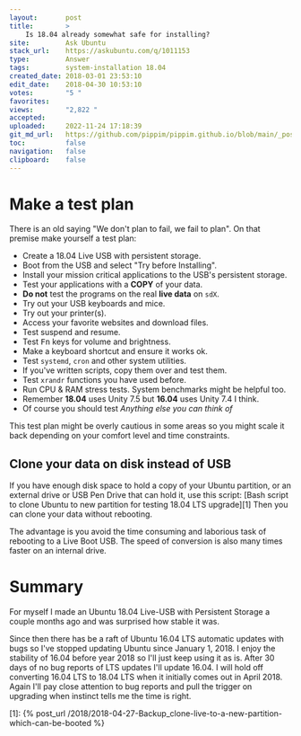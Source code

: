 ```yaml
---
layout:       post
title:        >
    Is 18.04 already somewhat safe for installing?
site:         Ask Ubuntu
stack_url:    https://askubuntu.com/q/1011153
type:         Answer
tags:         system-installation 18.04
created_date: 2018-03-01 23:53:10
edit_date:    2018-04-30 10:53:10
votes:        "5 "
favorites:    
views:        "2,822 "
accepted:     
uploaded:     2022-11-24 17:18:39
git_md_url:   https://github.com/pippim/pippim.github.io/blob/main/_posts/2018/2018-03-01-Is-18.04-already-somewhat-safe-for-installing_.md
toc:          false
navigation:   false
clipboard:    false
---
```


# Make a test plan

There is an old saying "We don't plan to fail, we fail to plan". On that premise make yourself a test plan:

- Create a 18.04 Live USB with persistent storage. 
- Boot from the USB and select "Try before Installing". 
- Install your mission critical applications to the USB's persistent storage.
- Test your applications with a **COPY** of your data. 
- **Do not** test the programs on the real **live data** on `sdX`.
- Try out your USB keyboards and mice.
- Try out your printer(s).
- Access your favorite websites and download files.
- Test suspend and resume.
- Test <kbd>Fn</kbd> keys for volume and brightness.
- Make a keyboard shortcut and ensure it works ok.
- Test `systemd`, `cron` and other system utilities.
- If you've written scripts, copy them over and test them.
- Test `xrandr` functions you have used before.
- Run CPU & RAM stress tests. System benchmarks might be helpful too.
- Remember **18.04** uses Unity 7.5 but **16.04** uses Unity 7.4 I think.
- Of course you should test *Anything else you can think of*

This test plan might be overly cautious in some areas so you might scale it back depending on your comfort level and time constraints.

## Clone your data on disk instead of USB

If you have enough disk space to hold a copy of your Ubuntu partition, or an external drive or USB Pen Drive that can hold it, use this script: [Bash script to clone Ubuntu to new partition for testing 18.04 LTS upgrade][1] Then you can clone your data without rebooting.

The advantage is you avoid the time consuming and laborious task of rebooting to a Live Boot USB. The speed of conversion is also many times faster on an internal drive.

# Summary

For myself I made an Ubuntu 18.04 Live-USB with Persistent Storage a couple months ago and was surprised how stable it was. 

Since then there has be a raft of Ubuntu 16.04 LTS automatic updates with bugs so I've stopped updating Ubuntu since January 1, 2018. I enjoy the stability of 16.04 before year 2018 so I'll just keep using it as is. After 30 days of no bug reports of LTS updates I'll update 16.04. I will hold off converting 16.04 LTS to 18.04 LTS when it initially comes out in April 2018. Again I'll pay close attention to bug reports and pull the trigger on upgrading when instinct tells me the time is right.


  [1]: {% post_url /2018/2018-04-27-Backup_clone-live-to-a-new-partition-which-can-be-booted %}
